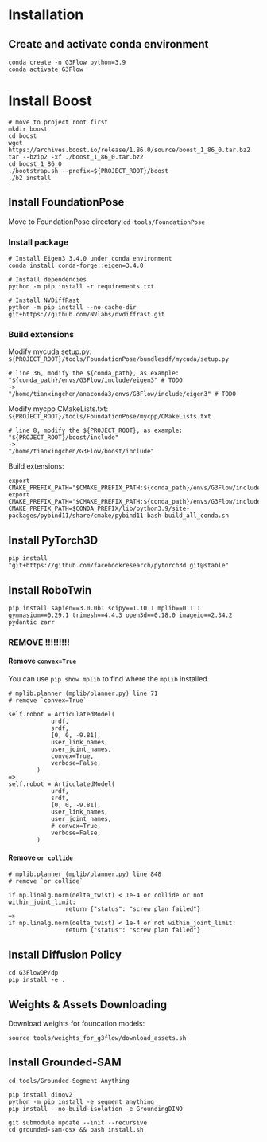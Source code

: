 # Installation
## Create and activate conda environment
```
conda create -n G3Flow python=3.9
conda activate G3Flow
```

# Install Boost
```
# move to project root first
mkdir boost
cd boost
wget https://archives.boost.io/release/1.86.0/source/boost_1_86_0.tar.bz2
tar --bzip2 -xf ./boost_1_86_0.tar.bz2
cd boost_1_86_0
./bootstrap.sh --prefix=${PROJECT_ROOT}/boost
./b2 install
```

## Install FoundationPose
Move to FoundationPose directory:`cd tools/FoundationPose`
### Install package
```
# Install Eigen3 3.4.0 under conda environment
conda install conda-forge::eigen=3.4.0

# Install dependencies
python -m pip install -r requirements.txt

# Install NVDiffRast
python -m pip install --no-cache-dir git+https://github.com/NVlabs/nvdiffrast.git
```

### Build extensions
Modify mycuda setup.py: `${PROJECT_ROOT}/tools/FoundationPose/bundlesdf/mycuda/setup.py`
```
# line 36, modify the ${conda_path}, as example:
"${conda_path}/envs/G3Flow/include/eigen3" # TODO
->
"/home/tianxingchen/anaconda3/envs/G3Flow/include/eigen3" # TODO
```

Modify mycpp CMakeLists.txt: `${PROJECT_ROOT}/tools/FoundationPose/mycpp/CMakeLists.txt`
```
# line 8, modify the ${PROJECT_ROOT}, as example:
"${PROJECT_ROOT}/boost/include"
->
"/home/tianxingchen/G3Flow/boost/include"
```

Build extensions:
```
export CMAKE_PREFIX_PATH="$CMAKE_PREFIX_PATH:${conda_path}/envs/G3Flow/include/eigen3"
export CMAKE_PREFIX_PATH="$CMAKE_PREFIX_PATH:${conda_path}/envs/G3Flow/include/eigen3/Eigen"
CMAKE_PREFIX_PATH=$CONDA_PREFIX/lib/python3.9/site-packages/pybind11/share/cmake/pybind11 bash build_all_conda.sh
```

## Install PyTorch3D
```
pip install "git+https://github.com/facebookresearch/pytorch3d.git@stable"
```

## Install RoboTwin
```
pip install sapien==3.0.0b1 scipy==1.10.1 mplib==0.1.1 gymnasium==0.29.1 trimesh==4.4.3 open3d==0.18.0 imageio==2.34.2 pydantic zarr
```

### REMOVE !!!!!!!!!
#### Remove `convex=True`
You can use `pip show mplib` to find where the `mplib` installed.
```
# mplib.planner (mplib/planner.py) line 71
# remove `convex=True`

self.robot = ArticulatedModel(
            urdf,
            srdf,
            [0, 0, -9.81],
            user_link_names,
            user_joint_names,
            convex=True,
            verbose=False,
        )
=> 
self.robot = ArticulatedModel(
            urdf,
            srdf,
            [0, 0, -9.81],
            user_link_names,
            user_joint_names,
            # convex=True,
            verbose=False,
        )
```

#### Remove `or collide`
```
# mplib.planner (mplib/planner.py) line 848
# remove `or collide`

if np.linalg.norm(delta_twist) < 1e-4 or collide or not within_joint_limit:
                return {"status": "screw plan failed"}
=>
if np.linalg.norm(delta_twist) < 1e-4 or not within_joint_limit:
                return {"status": "screw plan failed"}
```

## Install Diffusion Policy
```
cd G3FlowDP/dp
pip install -e .
```

## Weights & Assets Downloading
Download weights for founcation models:
```
source tools/weights_for_g3flow/download_assets.sh
```

## Install Grounded-SAM
```
cd tools/Grounded-Segment-Anything

pip install dinov2
python -m pip install -e segment_anything
pip install --no-build-isolation -e GroundingDINO

git submodule update --init --recursive
cd grounded-sam-osx && bash install.sh
```

